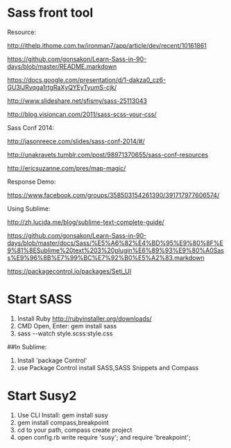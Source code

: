 Sass front tool
==============
Resource:

http://ithelp.ithome.com.tw/ironman7/app/article/dev/recent/10161861

https://github.com/gonsakon/Learn-Sass-in-90-days/blob/master/README.markdown

https://docs.google.com/presentation/d/1-dakza0_cz6-GU3lJRvqga1rtgRaXyQYEyTyumS-cjk/

http://www.slideshare.net/sfismy/sass-25113043

http://blog.visioncan.com/2011/sass-scss-your-css/

Sass Conf 2014:

http://jasonreece.com/slides/sass-conf-2014/#/

http://unakravets.tumblr.com/post/98971370655/sass-conf-resources

http://ericsuzanne.com/pres/map-magic/

Response Demo:

https://www.facebook.com/groups/358503154261390/391717977606574/

Using Sublime:

http://zh.lucida.me/blog/sublime-text-complete-guide/

https://github.com/gonsakon/Learn-Sass-in-90-days/blob/master/docs/Sass/%E5%A6%82%E4%BD%95%E9%80%8F%E9%81%8ESublime%20text%203%20plugin%E6%89%93%E9%80%A0Sass%E9%96%8B%E7%99%BC%E7%92%B0%E5%A2%83.markdown

https://packagecontrol.io/packages/Seti_UI

Start SASS
================
1. Install Ruby http://rubyinstaller.org/downloads/
2. CMD Open, Enter: gem install sass
3. sass --watch style.scss:style.css

##In Sublime:
1. Install 'package Control'
2. use Package Control install SASS,SASS Snippets and Compass


Start Susy2
================
1. Use CLI Install: gem install susy
2. gem install compass,breakpoint
3. cd to your path, compass create project
4. open config.rb write require 'susy'; and require 'breakpoint';
